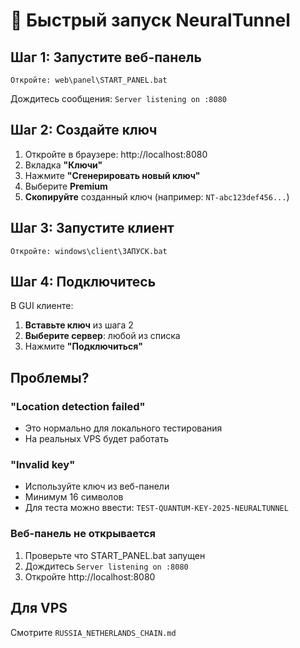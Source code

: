 # 🚀 Быстрый запуск NeuralTunnel

## Шаг 1: Запустите веб-панель

```
Откройте: web\panel\START_PANEL.bat
```

Дождитесь сообщения: `Server listening on :8080`

## Шаг 2: Создайте ключ

1. Откройте в браузере: http://localhost:8080
2. Вкладка **"Ключи"**
3. Нажмите **"Сгенерировать новый ключ"**
4. Выберите **Premium**
5. **Скопируйте** созданный ключ (например: `NT-abc123def456...`)

## Шаг 3: Запустите клиент

```
Откройте: windows\client\ЗАПУСК.bat
```

## Шаг 4: Подключитесь

В GUI клиенте:
1. **Вставьте ключ** из шага 2
2. **Выберите сервер**: любой из списка
3. Нажмите **"Подключиться"**

## Проблемы?

### "Location detection failed"
- Это нормально для локального тестирования
- На реальных VPS будет работать

### "Invalid key"
- Используйте ключ из веб-панели
- Минимум 16 символов
- Для теста можно ввести: `TEST-QUANTUM-KEY-2025-NEURALTUNNEL`

### Веб-панель не открывается
1. Проверьте что START_PANEL.bat запущен
2. Дождитесь `Server listening on :8080`
3. Откройте http://localhost:8080

## Для VPS

Смотрите `RUSSIA_NETHERLANDS_CHAIN.md`
